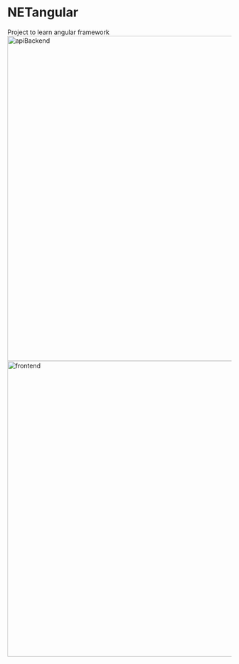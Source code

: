 # NETangular
 Project to learn angular framework
<img width="730" alt="apiBackend" src="https://github.com/moralessIvann/net_angular/assets/42558181/6a88f2fc-5a09-4211-9b61-e4e57f7ce63c">
<img width="664" alt="frontend" src="https://github.com/moralessIvann/net_angular/assets/42558181/36ed161d-e798-4aad-8ff4-008299dd3030">
